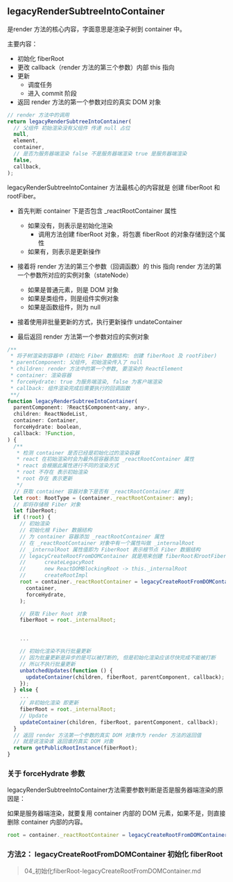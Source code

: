 ## legacyRenderSubtreeIntoContainer
是render 方法的核心内容，字面意思是渲染子树到 container 中。

主要内容：

- 初始化 fiberRoot
- 更改 callback（render 方法的第三个参数）内部 this 指向
- 更新
  - 调度任务
  - 进入 commit 阶段
- 返回 render 方法的第一个参数对应的真实 DOM 对象

```javaScript
// render 方法中的调用
return legacyRenderSubtreeIntoContainer(
  // 父组件 初始渲染没有父组件 传递 null 占位
  null,
  element,
  container,
  // 是否为服务器端渲染 false 不是服务器端渲染 true 是服务器端渲染
  false,
  callback,
);
```

legacyRenderSubtreeIntoContainer 方法最核心的内容就是 创建 fiberRoot 和 rootFiber。

- 首先判断 container 下是否包含 _reactRootContainer 属性
  - 如果没有，则表示是初始化渲染
    - 调用方法创建 fiberRoot 对象，将包裹 fiberRoot 的对象存储到这个属性
  - 如果有，则表示是更新操作

- 接着将 render 方法的第三个参数（回调函数）的 this 指向 render 方法的第一个参数所对应的实例对象（stateNode）
  - 如果是普通元素，则是 DOM 对象
  - 如果是类组件，则是组件实例对象
  - 如果是函数组件，则为 null

- 接着使用非批量更新的方式，执行更新操作 undateContainer

- 最后返回 render 方法第一个参数对应的实例对象

```javaScript
/**
 * 将子树渲染到容器中 (初始化 Fiber 数据结构: 创建 fiberRoot 及 rootFiber)
 * parentComponent: 父组件, 初始渲染传入了 null
 * children: render 方法中的第一个参数, 要渲染的 ReactElement
 * container: 渲染容器
 * forceHydrate: true 为服务端渲染, false 为客户端渲染
 * callback: 组件渲染完成后需要执行的回调函数
 **/
function legacyRenderSubtreeIntoContainer(
  parentComponent: ?React$Component<any, any>,
  children: ReactNodeList,
  container: Container,
  forceHydrate: boolean,
  callback: ?Function,
) {
  /**
   * 检测 container 是否已经是初始化过的渲染容器
   * react 在初始渲染时会为最外层容器添加 _reactRootContainer 属性
   * react 会根据此属性进行不同的渲染方式
   * root 不存在 表示初始渲染
   * root 存在 表示更新
   */
  // 获取 container 容器对象下是否有 _reactRootContainer 属性
  let root: RootType = (container._reactRootContainer: any);
  // 即将存储根 Fiber 对象
  let fiberRoot;
  if (!root) {
    // 初始渲染
    // 初始化根 Fiber 数据结构
    // 为 container 容器添加 _reactRootContainer 属性
    // 在 _reactRootContainer 对象中有一个属性叫做 _internalRoot
    // _internalRoot 属性值即为 FiberRoot 表示根节点 Fiber 数据结构
    // legacyCreateRootFromDOMContainer 就是用来创建 fiberRoot和rootFiber,内部依次调用了其它方法：
    // 		createLegacyRoot
    // 		new ReactDOMBlockingRoot -> this._internalRoot
    // 		createRootImpl
    root = container._reactRootContainer = legacyCreateRootFromDOMContainer(
      container,
      forceHydrate,
    );

    // 获取 Fiber Root 对象
    fiberRoot = root._internalRoot;


    ...

    // 初始化渲染不执行批量更新
    // 因为批量更新是异步的是可以被打断的, 但是初始化渲染应该尽快完成不能被打断
    // 所以不执行批量更新
    unbatchedUpdates(function () {
      updateContainer(children, fiberRoot, parentComponent, callback);
    });
  } else {
    ...
    // 非初始化渲染 即更新
    fiberRoot = root._internalRoot;
    // Update
    updateContainer(children, fiberRoot, parentComponent, callback);
  }
  // 返回 render 方法第一个参数的真实 DOM 对象作为 render 方法的返回值
  // 就是说渲染谁 返回谁的真实 DOM 对象
  return getPublicRootInstance(fiberRoot);
}
```

### 关于 forceHydrate 参数
legacyRenderSubtreeIntoContainer方法需要参数判断是否是服务器端渲染的原因是：

如果是服务器端渲染，就要复用 container 内部的 DOM 元素，如果不是，则直接删除 container 内部的内容。
```javaScript
root = container._reactRootContainer = legacyCreateRootFromDOMContainer(container, forceHydrate);
```

### 方法2： legacyCreateRootFromDOMContainer 初始化 fiberRoot
> 04_初始化fiberRoot-legacyCreateRootFromDOMContainer.md